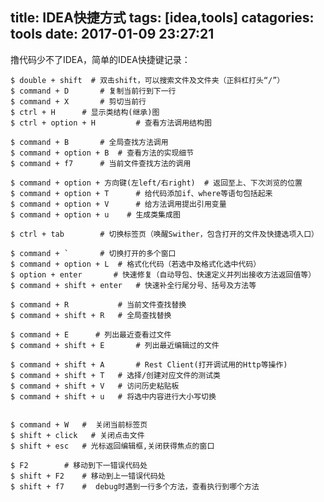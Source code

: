 title: IDEA快捷方式
tags: [idea,tools]
catagories: tools
date: 2017-01-09 23:27:21
---
撸代码少不了IDEA，简单的IDEA快捷键记录：

    $ double + shift  # 双击shift，可以搜索文件及文件夹（正斜杠打头“/”）
    $ command + D 		# 复制当前行到下一行
    $ command + X		# 剪切当前行
    $ ctrl + H		# 显示类结构(继承)图
    $ ctrl + option + H         # 查看方法调用结构图

    $ command + B 		# 全局查找方法调用
    $ command + option + B 	# 查看方法的实现细节
    $ command + f7      # 当前文件查找方法的调用

    $ command + option + 方向键(左left/右right) 	# 返回至上、下次浏览的位置
    $ command + option + T      # 给代码添加if、where等语句包括起来
    $ command + option + V      # 给方法调用提出引用变量
    $ command + option + u    # 生成类集成图

    $ ctrl + tab		# 切换标签页（唤醒Swither，包含打开的文件及快捷选项入口）
    
    $ command + ` 		# 切换打开的多个窗口
    $ command + option + L  # 格式化代码（若选中及格式化选中代码）
    $ option + enter       # 快速修复（自动导包、快速定义并列出接收方法返回值等）
    $ command + shift + enter   # 快速补全行尾分号、括号及方法等

    $ command + R 			# 当前文件查找替换
    $ command + shift + R 	# 全局查找替换

    $ command + E      # 列出最近查看过文件
    $ command + shift + E       # 列出最近编辑过的文件

    $ command + shift + A       # Rest Client(打开调试用的Http等操作)
    $ command + shift + T   # 选择/创建对应文件的测试类
    $ command + shift + V   # 访问历史粘贴板
    $ command + shift + u   # 将选中内容进行大小写切换

     
    $ command + W  	#  关闭当前标签页
    $ shift + click   # 关闭点击文件
    $ shift + esc 	# 光标返回编辑框,关闭获得焦点的窗口

    $ F2        # 移动到下一错误代码处
    $ shift + F2    # 移动到上一错误代码处
    $ shift + f7    #  debug时遇到一行多个方法，查看执行到哪个方法